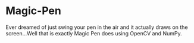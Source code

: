# Magic-Pen
Ever dreamed of just swing your pen in the air and it actually draws on the screen...Well that is exactly Magic Pen does using OpenCV and NumPy.
